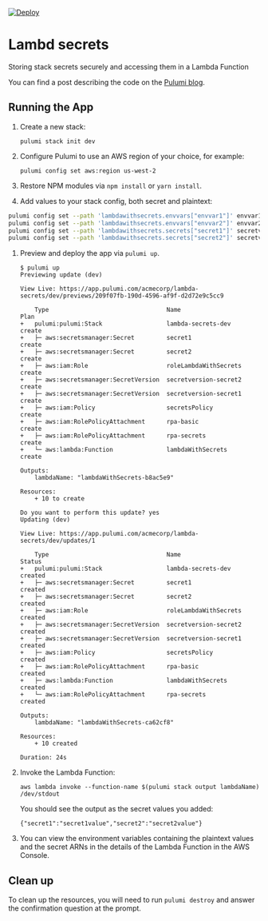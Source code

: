[![Deploy](https://get.pulumi.com/new/button.svg)](https://app.pulumi.com/new)

# Lambd secrets

Storing stack secrets securely and accessing them in a Lambda Function

You can find a post describing the code on the [Pulumi blog](https://pulumi.com/blog/safe-lambda-secrets/).

## Running the App

1.  Create a new stack:

    ```
    pulumi stack init dev
    ```

1.  Configure Pulumi to use an AWS region of your choice, for example:

    ```
    pulumi config set aws:region us-west-2
    ```

1.  Restore NPM modules via `npm install` or `yarn install`.

1. Add values to your stack config, both secret and plaintext:

```bash
pulumi config set --path 'lambdawithsecrets.envvars["envvar1"]' envvar1value
pulumi config set --path 'lambdawithsecrets.envvars["envvar2"]' envvar2value
pulumi config set --path 'lambdawithsecrets.secrets["secret1"]' secretvalue1 --secret
pulumi config set --path 'lambdawithsecrets.secrets["secret2"]' secretvalue2 --secret
```

1.  Preview and deploy the app via `pulumi up`. 

    ```
    $ pulumi up
    Previewing update (dev)

    View Live: https://app.pulumi.com/acmecorp/lambda-secrets/dev/previews/209f07fb-190d-4596-af9f-d2d72e9c5cc9

        Type                                 Name                   Plan
    +   pulumi:pulumi:Stack                  lambda-secrets-dev     create
    +   ├─ aws:secretsmanager:Secret         secret1                create
    +   ├─ aws:secretsmanager:Secret         secret2                create
    +   ├─ aws:iam:Role                      roleLambdaWithSecrets  create
    +   ├─ aws:secretsmanager:SecretVersion  secretversion-secret2  create
    +   ├─ aws:secretsmanager:SecretVersion  secretversion-secret1  create
    +   ├─ aws:iam:Policy                    secretsPolicy          create
    +   ├─ aws:iam:RolePolicyAttachment      rpa-basic              create
    +   ├─ aws:iam:RolePolicyAttachment      rpa-secrets            create
    +   └─ aws:lambda:Function               lambdaWithSecrets      create

    Outputs:
        lambdaName: "lambdaWithSecrets-b8ac5e9"

    Resources:
        + 10 to create

    Do you want to perform this update? yes
    Updating (dev)

    View Live: https://app.pulumi.com/acmecorp/lambda-secrets/dev/updates/1

        Type                                 Name                   Status
    +   pulumi:pulumi:Stack                  lambda-secrets-dev     created
    +   ├─ aws:secretsmanager:Secret         secret1                created
    +   ├─ aws:secretsmanager:Secret         secret2                created
    +   ├─ aws:iam:Role                      roleLambdaWithSecrets  created
    +   ├─ aws:secretsmanager:SecretVersion  secretversion-secret2  created
    +   ├─ aws:secretsmanager:SecretVersion  secretversion-secret1  created
    +   ├─ aws:iam:Policy                    secretsPolicy          created
    +   ├─ aws:iam:RolePolicyAttachment      rpa-basic              created
    +   ├─ aws:lambda:Function               lambdaWithSecrets      created
    +   └─ aws:iam:RolePolicyAttachment      rpa-secrets            created

    Outputs:
        lambdaName: "lambdaWithSecrets-ca62cf8"

    Resources:
        + 10 created

    Duration: 24s
    ```

1.  Invoke the Lambda Function:

    ```
    aws lambda invoke --function-name $(pulumi stack output lambdaName) /dev/stdout
    ```

    You should see the output as the secret values you added:

    ```
    {"secret1":"secret1value","secret2":"secret2value"}
    ```

1. You can view the environment variables containing the plaintext values and the secret ARNs in the details of the Lambda Function in the AWS Console.

## Clean up

To clean up the resources, you will need to run `pulumi destroy` and answer the confirmation question at the prompt.
